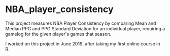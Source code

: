 # NBA_player_consistency
This project measures NBA Player Consistency by comparing Mean and Median PPG and PPG Standard Deviation for an individual player, requiring a gamelog for the given player's games that season.

I worked on this project in June 2019, after taking my first online course in R.


